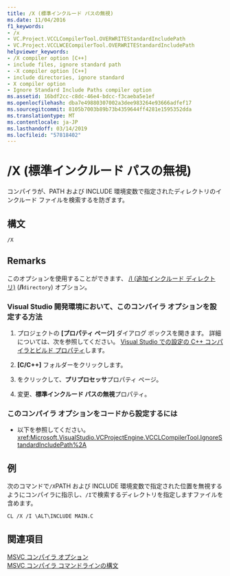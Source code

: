 ```yaml
---
title: /X (標準インクルード パスの無視)
ms.date: 11/04/2016
f1_keywords:
- /x
- VC.Project.VCCLCompilerTool.OVERWRITEStandardIncludePath
- VC.Project.VCCLWCECompilerTool.OVERWRITEStandardIncludePath
helpviewer_keywords:
- /X compiler option [C++]
- include files, ignore standard path
- -X compiler option [C++]
- include directories, ignore standard
- X compiler option
- Ignore Standard Include Paths compiler option
ms.assetid: 16bdf2cc-c8dc-46e4-bdcc-f3caeba5e1ef
ms.openlocfilehash: dba7e49880307002a3dee983264e93666adfef17
ms.sourcegitcommit: 8105b7003b89b73b4359644ff4281e1595352dda
ms.translationtype: MT
ms.contentlocale: ja-JP
ms.lasthandoff: 03/14/2019
ms.locfileid: "57818402"
---
```

# <a name="x-ignore-standard-include-paths"></a>/X (標準インクルード パスの無視)

コンパイラが、PATH および INCLUDE 環境変数で指定されたディレクトリのインクルード ファイルを検索するを防ぎます。

## <a name="syntax"></a>構文

```
/X
```

## <a name="remarks"></a>Remarks

このオプションを使用することができます、 [/I (追加インクルード ディレクトリ)](i-additional-include-directories.md) (**/I**`directory`) オプション。

### <a name="to-set-this-compiler-option-in-the-visual-studio-development-environment"></a>Visual Studio 開発環境において、このコンパイラ オプションを設定する方法

1. プロジェクトの **[プロパティ ページ]** ダイアログ ボックスを開きます。 詳細については、次を参照してください。 [Visual Studio での設定の C++ コンパイラとビルド プロパティ](../working-with-project-properties.md)します。

1. **[C/C++]** フォルダーをクリックします。

1. をクリックして、**プリプロセッサ**プロパティ ページ。

1. 変更、**標準インクルード パスの無視**プロパティ。

### <a name="to-set-this-compiler-option-programmatically"></a>このコンパイラ オプションをコードから設定するには

- 以下を参照してください。<xref:Microsoft.VisualStudio.VCProjectEngine.VCCLCompilerTool.IgnoreStandardIncludePath%2A>

## <a name="example"></a>例

次のコマンドで`/X`PATH および INCLUDE 環境変数で指定された位置を無視するようにコンパイラに指示し、`/I`で検索するディレクトリを指定しますファイルを含めます。

```
CL /X /I \ALT\INCLUDE MAIN.C
```

## <a name="see-also"></a>関連項目

[MSVC コンパイラ オプション](compiler-options.md)<br/>
[MSVC コンパイラ コマンドラインの構文](compiler-command-line-syntax.md)
